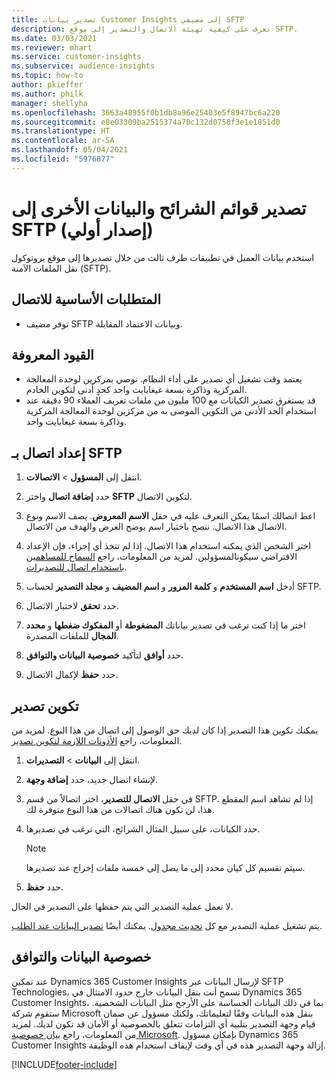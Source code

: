 ```yaml
---
title: تصدير بيانات Customer Insights إلى مضيفي SFTP
description: تعرف على كيفية تهيئة الاتصال والتصدير إلى موقع SFTP.
ms.date: 03/03/2021
ms.reviewer: mhart
ms.service: customer-insights
ms.subservice: audience-insights
ms.topic: how-to
author: pkieffer
ms.author: philk
manager: shellyha
ms.openlocfilehash: 3663a48955f0b1db8a96e25403e5f8947bc6a220
ms.sourcegitcommit: e8e03309ba2515374a70c132d0758f3e1e1851d0
ms.translationtype: HT
ms.contentlocale: ar-SA
ms.lasthandoff: 05/04/2021
ms.locfileid: "5976877"
---
```

# <a name="export-segment-lists-and-other-data-to-sftp-preview"></a>تصدير قوائم الشرائح والبيانات الأخرى إلى SFTP (إصدار أولي)

استخدم بيانات العميل في تطبيقات طرف ثالث من خلال تصديرها إلى موقع بروتوكول نقل الملفات الآمنة (SFTP).

## <a name="prerequisites-for-connection"></a>المتطلبات الأساسية للاتصال

- توفر مضيف SFTP وبيانات الاعتماد المقابلة.

## <a name="known-limitations"></a>القيود المعروفة

- يعتمد وقت تشغيل أي تصدير على أداء النظام. نوصي بمركزين لوحدة المعالجة المركزية وذاكرة بسعة غيغابايت واحد كحدٍ أدنى لتكوين الخادم. 
- قد يستغرق تصدير الكيانات مع 100 مليون من ملفات تعريف العملاء 90 دقيقة عند استخدام الحد الأدنى من التكوين الموصى به من مركزين لوحدة المعالجة المركزية وذاكرة بسعة غيغابايت واحد. 

## <a name="set-up-connection-to-sftp"></a>إعداد اتصال بـ SFTP

1. انتقل إلى **المسؤول** > **الاتصالات**.

1. حدد **إضافة اتصال** واختر **SFTP** لتكوين الاتصال.

1. اعط اتصالك اسمًا يمكن التعرف عليه في حقل **الاسم المعروض**. يصف الاسم ونوع الاتصال هذا الاتصال. ننصح باختيار اسم يوضح الغرض والهدف من الاتصال.

1. اختر الشخص الذي يمكنه استخدام هذا الاتصال. إذا لم تتخذ أي إجراء، فإن الإعداد الافتراضي سيكونالمسؤولين. لمزيد من المعلومات، راجع [السماح للمساهمين باستخدام اتصال للتصديرات](connections.md#allow-contributors-to-use-a-connection-for-exports).

1. أدخل **اسم المستخدم** و **كلمة المرور** و **اسم المضيف** و **مجلد التصدير** لحساب SFTP.

1. حدد **تحقق** لاختبار الاتصال.

1. اختر ما إذا كنت ترغب في تصدير بياناتك **المضغوطة** أو **المفكوك ضغطها** و **محدد المجال** للملفات المصدرة.

1. حدد **أوافق** لتأكيد **خصوصية البيانات والتوافق‬**.

1. حدد **حفظ** لإكمال الاتصال.

## <a name="configure-an-export"></a>تكوين تصدير

يمكنك تكوين هذا التصدير إذا كان لديك حق الوصول إلى اتصال من هذا النوع. لمزيد من المعلومات، راجع [الأذونات اللازمة لتكوين تصدير](export-destinations.md#set-up-a-new-export).

1. انتقل إلى **البيانات** > **التصديرات**.

1. لإنشاء اتصال جديد، حدد **إضافة وجهة**.

1. في حقل **الاتصال للتصدير**، اختر اتصالاً من قسم SFTP. إذا لم تشاهد اسم المقطع هذا، لن تكون هناك اتصالات من هذا النوع متوفرة لك.

1. حدد الكيانات، على سبيل المثال الشرائح، التي ترغب في تصديرها.

   > [!NOTE]
   > سيتم تقسيم كل كيان محدد إلى ما يصل إلى خمسة ملفات إخراج عند تصديرها. 

1. حدد **حفظ**.

لا تعمل عملية التصدير التي يتم حفظها على التصدير في الحال.

يتم تشغيل عملية التصدير مع كل [تحديث مجدول](system.md#schedule-tab). يمكنك أيضًا [تصدير البيانات عند الطلب](export-destinations.md#run-exports-on-demand). 

## <a name="data-privacy-and-compliance"></a>خصوصية البيانات والتوافق

عند تمكين Dynamics 365 Customer Insights لإرسال البيانات عبر SFTP Technologies، تسمح أنت بنقل البيانات خارج حدود الامتثال في Dynamics 365 Customer Insights، بما في ذلك البيانات الحساسة على الأرجح مثل البيانات الشخصية. ستقوم شركة Microsoft بنقل هذه البيانات وفقًا لتعليماتك، ولكنك مسؤول عن ضمان قيام وجهة التصدير بتلبية أي التزامات تتعلق بالخصوصية أو الأمان قد تكون لديك. لمزيد من المعلومات، راجع [بيان خصوصية Microsoft](https://go.microsoft.com/fwlink/?linkid=396732).
بإمكان مسؤول Dynamics 365 Customer Insights إزالة وجهة التصدير هذه في أي وقت لإيقاف استخدام هذه الوظيفة.

[!INCLUDE[footer-include](../includes/footer-banner.md)]
